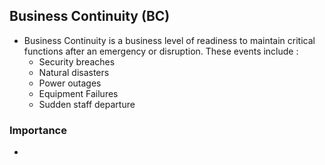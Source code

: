 ## Business Continuity (BC)

- Business Continuity is a business level of readiness to maintain critical functions after an emergency or disruption. These events include :
    - Security breaches
    - Natural disasters
    - Power outages
    - Equipment Failures
    - Sudden staff departure

### Importance

- 